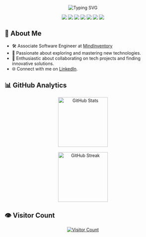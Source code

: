 <p align="center">
  <img src="https://readme-typing-svg.demolab.com?font=Fira+Code&size=28&duration=3500&pause=1000&color=00DDD7&center=true&vCenter=true&width=600&lines=Hi+There!+I'm+Sahil;Tech+Enthusiast+%7C+Problem-Solver;Turning+Ideas+into+Reality" alt="Typing SVG">
</p>

<p align="center">
  <img src="https://img.shields.io/badge/-Golang-00ADD8?style=flat-square&logo=go&logoColor=white" />
  <img src="https://img.shields.io/badge/-JavaScript-F7DF1E?style=flat-square&logo=javascript&logoColor=black" />
  <img src="https://img.shields.io/badge/-Docker-2496ED?style=flat-square&logo=docker&logoColor=white" />
  <img src="https://img.shields.io/badge/-SQL-4479A1?style=flat-square&logo=postgresql&logoColor=white" />
  <img src="https://img.shields.io/badge/-NoSQL-4EA94B?style=flat-square&logo=mongodb&logoColor=white" />
  <img src="https://img.shields.io/badge/-AWS-232F3E?style=flat-square&logo=amazonaws&logoColor=white" />
  <img src="https://img.shields.io/badge/-WebSocket-4F5D95?style=flat-square&logo=websocket&logoColor=white" />
</p>


## 🚀 About Me
- 🛠️ Associate Software Engineer at [MindInventory](https://www.mindinventory.com/)<br>
- 🌟 Passionate about exploring and mastering new technologies.<br>
- 🤝 Enthusiastic about collaborating on tech projects and finding innovative solutions.<br>
- 🌐 Connect with me on [LinkedIn](https://www.linkedin.com/in/sahilsojitra/).

## 📊 GitHub Analytics
<div align="center">
  <a href="https://github.com/Sahil-4555" target="_blank">
    <img height="160em" src="https://github-readme-stats.vercel.app/api?username=Sahil-4555&show_icons=true&theme=algolia&include_all_commits=true&count_private=true&bg_color=0d1117&title_color=00ddd7&hide_border=false&border_color=FFFFFF" alt="GitHub Stats"/>
    <br /><br/>
    <img height="160em" src="http://github-readme-streak-stats.herokuapp.com?user=Sahil-4555&theme=dark&background=0D1117&hide_border=&border_color=FFFFFF&ring=00DDD7&fire=00DDD7&stroke=F1F1F1&currStreakNum=FFFFFF&sideNums=FFFFFF&currStreakLabel=00DDD7&dates=CACACA" alt="GitHub Streak"/>
  </a>
</div>

## 👁️ Visitor Count
<div align="center">
  <a href="https://profile-counter.glitch.me/Sahil-4555/count.svg">
    <img src="https://profile-counter.glitch.me/Sahil-4555/count.svg" alt="Visitor Count"/>
  </a>
</div>

